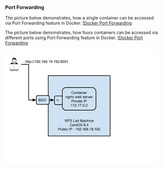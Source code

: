 ### Port Forwarding

The picture below demonstrates, how a single container can be accessed via Port Forwarding feature in Docker.
[!Docker Port Forwarding](PortForwarding.png)

The picture below demonstrates, how fours containers can be accessed via different ports using Port Forwarding feature in Docker.
[!Docker Port Forwarding](PortForwarding2.png)

![Docker Port Forwarding](PortForwarding.png)
